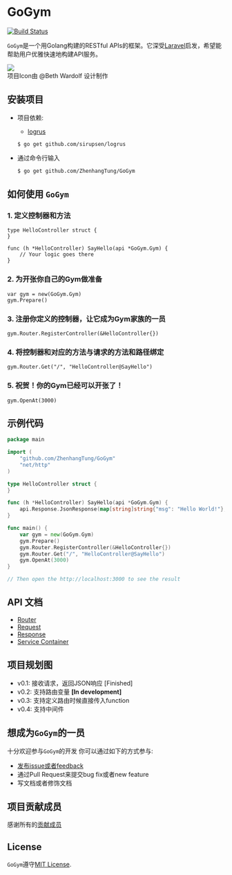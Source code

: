 # GoGym  


[![Build Status](https://travis-ci.org/ZhenhangTung/GoGym.svg?branch=master)](https://travis-ci.org/ZhenhangTung/GoGym)

```GoGym```是一个用Golang构建的RESTful APIs的框架。它深受[Laravel](https://laravel.com/)启发，希望能帮助用户优雅快速地构建API服务。

![](http://tongzhenhang.me/wp-content/uploads/2017/03/GoGym_Logo_256.png)   
项目Icon由 @Beth Wardolf 设计制作

## 安装项目
* 项目依赖:
	* [logrus](https://github.com/sirupsen/logrus)
	```
	$ go get github.com/sirupsen/logrus
	```

* 通过命令行输入


	```bash
	$ go get github.com/ZhenhangTung/GoGym
	```

## 如何使用 ```GoGym```

### 1. 定义控制器和方法

```
type HelloController struct {
}

func (h *HelloController) SayHello(api *GoGym.Gym) {
    // Your logic goes there
}
```

### 2. 为开张你自己的Gym做准备
```
var gym = new(GoGym.Gym)
gym.Prepare()
```

### 3. 注册你定义的控制器，让它成为Gym家族的一员
```
gym.Router.RegisterController(&HelloController{})
```

### 4. 将控制器和对应的方法与请求的方法和路径绑定
```
gym.Router.Get("/", "HelloController@SayHello")
```

### 5. 祝贺！你的Gym已经可以开张了！
```
gym.OpenAt(3000)
```


## 示例代码


```go
package main

import (
	"github.com/ZhenhangTung/GoGym"
	"net/http"
)

type HelloController struct {
}

func (h *HelloController) SayHello(api *GoGym.Gym) {
	api.Response.JsonResponse(map[string]string{"msg": "Hello World!"}, 200, http.Header{})
}

func main() {
	var gym = new(GoGym.Gym)
	gym.Prepare()
	gym.Router.RegisterController(&HelloController{})
	gym.Router.Get("/", "HelloController@SayHello")
	gym.OpenAt(3000)
}

// Then open the http://localhost:3000 to see the result

```

## API 文档
* [Router](http://zhenhangtung.github.io/GoGym/doc/router_zh.html)
* [Request](http://zhenhangtung.github.io/GoGym/doc/request_zh.html)
* [Response](http://zhenhangtung.github.io/GoGym/doc/response_zh.html)
* [Service Container](http://zhenhangtung.github.io/GoGym/doc/gym_zh.html)


## 项目规划图
* v0.1: 接收请求，返回JSON响应 [Finished]
* v0.2: 支持路由变量 **[In development]**
* v0.3: 支持定义路由时候直接传入function
* v0.4: 支持中间件


## 想成为```GoGym```的一员

十分欢迎参与```GoGym```的开发
你可以通过如下的方式参与:

* [发布issue或者feedback](https://github.com/ZhenhangTung/GoGym/issues)
* 通过Pull Request来提交bug fix或者new feature
* 写文档或者修饰文档


## 项目贡献成员
感谢所有的[贡献成员](https://github.com/ZhenhangTung/GoGym/graphs/contributors)



## License

```GoGym```遵守[MIT License](http://opensource.org/licenses/MIT).

